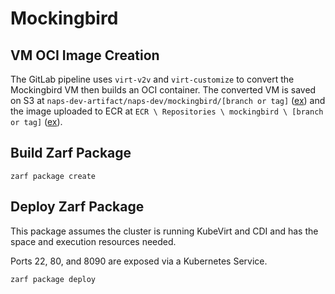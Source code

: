 # Mockingbird

## VM OCI Image Creation

The GitLab pipeline uses `virt-v2v` and `virt-customize` to convert the Mockingbird VM then builds an OCI container. The converted VM is saved on S3 at `naps-dev-artifact/naps-dev/mockingbird/[branch or tag]` ([ex](https://s3.console.aws.amazon.com/s3/object/naps-dev-artifacts?region=us-east-1&prefix=naps-dev/mockingbird)) and the image uploaded to ECR at `ECR \ Repositories \ mockingbird \ [branch or tag]` ([ex](https://us-east-1.console.aws.amazon.com/ecr/repositories/private/765814079306/mockingbird?region=us-east-1)).

## Build Zarf Package

`zarf package create`

## Deploy Zarf Package

This package assumes the cluster is running KubeVirt and CDI and has the space and execution resources needed.

Ports 22, 80, and 8090 are exposed via a Kubernetes Service.

`zarf package deploy`
